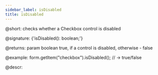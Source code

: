 ```yaml
---
sidebar_label: isDisabled
title: isDisabled
---          
```


@short: checks whether a Checkbox control is disabled

@signature: {'isDisabled(): boolean;'}

@returns:
param   boolean     true, if a control is disabled, otherwise - false

@example:
form.getItem("checkbox").isDisabled(); // -> true/false



@descr:


